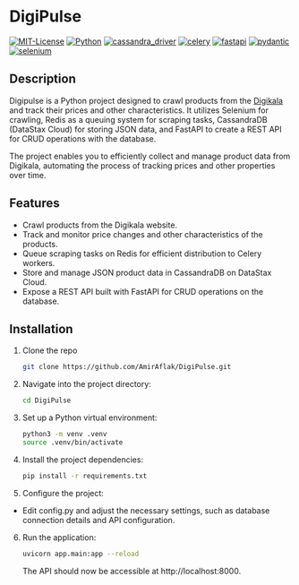 # DigiPulse
[![MIT-License](https://img.shields.io/badge/License-MIT-blue.svg)](https://github.com/AmirAflak/DigiPulse/blob/main/LICENSE)
[![Python](https://img.shields.io/badge/Python-3.10%2B-blue.svg)](https://www.python.org/downloads/)
[![cassandra_driver](https://img.shields.io/badge/cassandra__driver-3.28.0-blue.svg)](https://pypi.org/project/cassandra-driver/)
[![celery](https://img.shields.io/badge/celery-5.3.4-blue.svg)](https://pypi.org/project/celery/)
[![fastapi](https://img.shields.io/badge/fastapi-0.103.1-blue.svg)](https://pypi.org/project/fastapi/)
[![pydantic](https://img.shields.io/badge/pydantic-1.10.12-blue.svg)](https://pypi.org/project/pydantic/)
[![selenium](https://img.shields.io/badge/selenium-4.13.0-blue.svg)](https://pypi.org/project/selenium/)

## Description
Digipulse is a Python project designed to crawl products from the [Digikala](https://www.digikala.com) and track their prices and other characteristics. It utilizes Selenium for crawling, Redis as a queuing system for scraping tasks, CassandraDB (DataStax Cloud) for storing JSON data, and FastAPI to create a REST API for CRUD operations with the database.

The project enables you to efficiently collect and manage product data from Digikala, automating the process of tracking prices and other properties over time.

## Features
* Crawl products from the Digikala website.
* Track and monitor price changes and other characteristics of the products.
* Queue scraping tasks on Redis for efficient distribution to Celery workers.
* Store and manage JSON product data in CassandraDB on DataStax Cloud.
* Expose a REST API built with FastAPI for CRUD operations on the database.

## Installation 
1. Clone the repo
   ```sh
   git clone https://github.com/AmirAflak/DigiPulse.git
   ```
2. Navigate into the project directory:
   ```sh
   cd DigiPulse
   ```
3. Set up a Python virtual environment:
   ```sh
   python3 -m venv .venv
   source .venv/bin/activate
   ```
4. Install the project dependencies:
   ```sh
   pip install -r requirements.txt
   ```
5. Configure the project:
* Edit config.py and adjust the necessary settings, such as database connection details and API configuration.
6. Run the application:
   ```sh
   uvicorn app.main:app --reload
   ```
   The API should now be accessible at http://localhost:8000.
  











